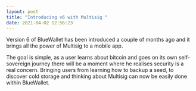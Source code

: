 ```yaml
---
layout: post
title: "Introducing v6 with Multisig "
date: 2021-04-02 12:56:23
---
```

Version 6 of BlueWallet has been introduced a couple of months ago and it brings all the power of Multisig to a mobile app. 

The goal is simple, as a user learns about bitcoin and goes on its own self-sovereign journey there will be a moment where he realises security is a real concern. Bringing users from learning how to backup a seed, to discover cold storage and thinking about Multisig can now be easily done within BlueWallet.